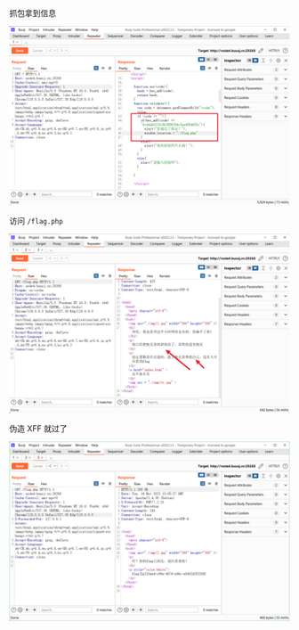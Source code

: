 抓包拿到信息

![flagPHP](flagPHP.png)

访问 `/flag.php`

![flagPHP](XFF.png)

伪造 XFF 就过了

![flagPHP](flag.png)